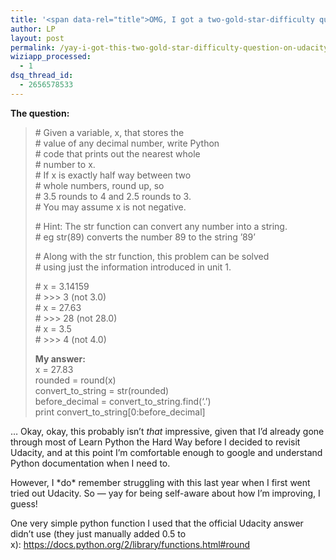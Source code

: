 ```yaml
---
title: '<span data-rel="title">OMG, I got a two-gold-star-difficulty question on Udacity right!</span>'
author: LP
layout: post
permalink: /yay-i-got-this-two-gold-star-difficulty-question-on-udacity-right/
wiziapp_processed:
  - 1
dsq_thread_id:
  - 2656578533
---
```

<p>
  <strong>The question:</strong>
</p>

<blockquote>
  <p>
    # Given a variable, x, that stores the<br /> # value of any decimal number, write Python<br /> # code that prints out the nearest whole<br /> # number to x.<br /> # If x is exactly half way between two<br /> # whole numbers, round up, so<br /> # 3.5 rounds to 4 and 2.5 rounds to 3.<br /> # You may assume x is not negative.
  </p>
  
  <p>
    # Hint: The str function can convert any number into a string.<br /> # eg str(89) converts the number 89 to the string &#8217;89&#8217;
  </p>
  
  <p>
    # Along with the str function, this problem can be solved<br /> # using just the information introduced in unit 1.
  </p>
  
  <p>
    # x = 3.14159<br /> # >>> 3 (not 3.0)<br /> # x = 27.63<br /> # >>> 28 (not 28.0)<br /> # x = 3.5<br /> # >>> 4 (not 4.0)
  </p>
  
  <p>
    <strong>My answer:</strong><br /> x = 27.83<br /> rounded = round(x)<br /> convert_to_string = str(rounded)<br /> before_decimal = convert_to_string.find(&#8216;.&#8217;)<br /> print convert_to_string[0:before_decimal]
  </p>
</blockquote>

<p>
  &#8230; Okay, okay, this probably isn&#8217;t <em>that</em> impressive, given that I&#8217;d already gone through most of Learn Python the Hard Way before I decided to revisit Udacity, and at this point I&#8217;m comfortable enough to google and understand Python documentation when I need to.
</p>

<p>
  However, I *do* remember struggling with this last year when I first went tried out Udacity. So &#8212; yay for being self-aware about how I&#8217;m improving, I guess!
</p>

<p>
  One very simple python function I used that the official Udacity answer didn&#8217;t use (they just manually added 0.5 to x): <a href="https://docs.python.org/2/library/functions.html#round" target="_blank">https://docs.python.org/2/library/functions.html#round</a>
</p>

<p>
  &nbsp;
</p>